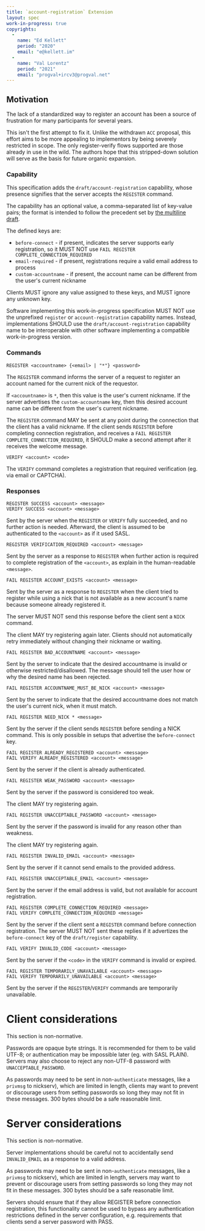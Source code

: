 ```yaml
---
title: `account-registration` Extension
layout: spec
work-in-progress: true
copyrights:
  -
    name: "Ed Kellett"
    period: "2020"
    email: "e@kellett.im"
  -
    name: "Val Lorentz"
    period: "2021"
    email: "progval+ircv3@progval.net"
---
```



## Motivation

The lack of a standardized way to register an account has been a source
of frustration for many participants for several years.

This isn't the first attempt to fix it. Unlike the withdrawn `ACC` proposal,
this effort aims to be more appealing to implementors by being severely
restricted in scope.
The only register-verify flows supported are those already in use in the wild.
The authors hope that this stripped-down solution will serve as the basis
for future organic expansion.

### Capability

This specification adds the `draft/account-registration` capability, whose
presence signifies that the server accepts the `REGISTER` command.

The capability has an optional value, a comma-separated list of key-value
pairs; the format is intended to follow the precedent set by
[the multiline draft][multiline].

The defined keys are:

 * `before-connect` - if present, indicates the server supports early
   registration, so it MUST NOT use
   `FAIL REGISTER COMPLETE_CONNECTION_REQUIRED`
 * `email-required` - if present, registrations require a valid email address
   to process
 * `custom-accountname` - if present, the account name can be different
   from the user's current nickname

Clients MUST ignore any value assigned to these keys, and MUST ignore
any unknown key.

Software implementing this work-in-progress specification MUST NOT use
the unprefixed `register` or `account-registration` capability names.
Instead, implementations SHOULD use the `draft/account-registration`
capability name to be interoperable with other software implementing
a compatible work-in-progress version.

### Commands

    REGISTER <accountname> {<email> | "*"} <password>
    
The `REGISTER` command informs the server of a request to register
an account named for the current nick of the requestor.

If `<accountname>` is `*`, then this value is the user's current nickname.
If the server advertises the `custom-accountname` key, then this desired
account name can be different from the user's current nickname.

The `REGISTER` command MAY be sent at any point during the connection
that the client has a valid nickname.
If the client sends `REGISTER` before completing connection registration,
and receives a `FAIL REGISTER COMPLETE_CONNECTION_REQUIRED`, it SHOULD make
a second attempt after it receives the welcome message.

    VERIFY <account> <code>
    
The `VERIFY` command completes a registration that required verification
(eg. via email or CAPTCHA).

### Responses

    REGISTER SUCCESS <account> <message>
    VERIFY SUCCESS <account> <message>
    
Sent by the server when the `REGISTER` or `VERIFY` fully succeeded, and no
further action is needed.
Afterward, the client is assumed to be authenticated to the `<account>`
as if it used SASL.

    REGISTER VERIFICATION_REQUIRED <account> <message>
    
Sent by the server as a response to `REGISTER` when further action is required
to complete registration of the `<account>`, as explain in the human-readable
`<message>`.

    FAIL REGISTER ACCOUNT_EXISTS <account> <message>

Sent by the server as a response to `REGISTER` when the client tried to register
while using a nick that is not available as a new account's name
because someone already registered it.

The server MUST NOT send this response before the client sent a `NICK` command.

The client MAY try registering again later.
Clients should not automatically retry immediately without changing
their nickname or waiting.

    FAIL REGISTER BAD_ACCOUNTNAME <account> <message>

Sent by the server to indicate that the desired accountname is invalid or
otherwise restricted/disallowed. The message should tell the user how or why
the desired name has been rejected.

    FAIL REGISTER ACCOUNTNAME_MUST_BE_NICK <account> <message>

Sent by the server to indicate that the desired accountname does not match
the user's current nick, when it must match.

    FAIL REGISTER NEED_NICK * <message>

Sent by the server if the client sends `REGISTER` before sending a NICK command.
This is only possible in setups that advertise the `before-connect` key.

    FAIL REGISTER ALREADY_REGISTERED <account> <message>
    FAIL VERIFY ALREADY_REGISTERED <account> <message>

Sent by the server if the client is already authenticated.

    FAIL REGISTER WEAK_PASSWORD <account> <message>

Sent by the server if the password is considered too weak.

The client MAY try registering again.

    FAIL REGISTER UNACCEPTABLE_PASSWORD <account> <message>

Sent by the server if the password is invalid for any reason other than
weakness.

The client MAY try registering again.

    FAIL REGISTER INVALID_EMAIL <account> <message>

Sent by the server if it cannot send emails to the provided address.

    FAIL REGISTER UNACCEPTABLE_EMAIL <account> <message>

Sent by the server if the email address is valid, but not available for
account registration.

    FAIL REGISTER COMPLETE_CONNECTION_REQUIRED <message>
    FAIL VERIFY COMPLETE_CONNECTION_REQUIRED <message>

Sent by the server if the client sent a `REGISTER` command before connection
registration.
The server MUST NOT sent these replies if it advertizes the `before-connect`
key of the `draft/register` capability.

    FAIL VERIFY INVALID_CODE <account> <message>

Sent by the server if the `<code>` in the `VERIFY` command is invalid
or expired.

    FAIL REGISTER TEMPORARILY_UNAVAILABLE <account> <message>
    FAIL VERIFY TEMPORARILY_UNAVAILABLE <account> <message>

Sent by the server if the `REGISTER`/`VERIFY` commands are temporarily
unavailable.


# Client considerations

This section is non-normative.

Passwords are opaque byte strings.
It is recommended for them to be valid UTF-8;
or authentication may be impossible later (eg. with SASL PLAIN).
Servers may also choose to reject any non-UTF-8 password with
`UNACCEPTABLE_PASSWORD`.

As passwords may need to be sent in non-`authenticate` messages,
like a `privmsg` to nickserv), which are limited in length, clients may want to
prevent or discourage users from setting passwords so long they may not fit
in these messages. 300 bytes should be a safe reasonable limit.


# Server considerations

This section is non-normative.

Server implementations should be careful not to accidentally send `INVALID_EMAIL`
as a response to a valid address.

As passwords may need to be sent in non-`authenticate` messages,
like a `privmsg` to nickserv), which are limited in length, servers may want to
prevent or discourage users from setting passwords so long they may not fit
in these messages. 300 bytes should be a safe reasonable limit.

Servers should ensure that if they allow REGISTER before connection registration,
this functionality cannot be used to bypass any authentication restrictions
defined in the server configuration, e.g. requirements that clients send
a server password with PASS.



[multiline]: https://github.com/ircv3/ircv3-specifications/pull/398/

